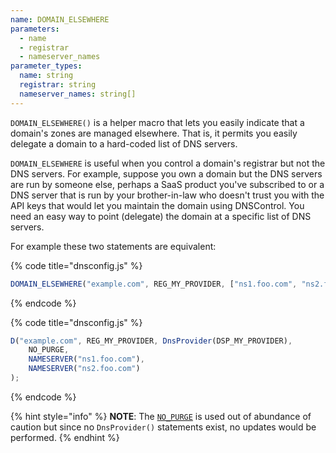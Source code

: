 ```yaml
---
name: DOMAIN_ELSEWHERE
parameters:
  - name
  - registrar
  - nameserver_names
parameter_types:
  name: string
  registrar: string
  nameserver_names: string[]
---
```


`DOMAIN_ELSEWHERE()` is a helper macro that lets you easily indicate that
a domain's zones are managed elsewhere. That is, it permits you easily delegate
a domain to a hard-coded list of DNS servers.

`DOMAIN_ELSEWHERE` is useful when you control a domain's registrar but not the
DNS servers. For example, suppose you own a domain but the DNS servers are run
by someone else, perhaps a SaaS product you've subscribed to or a DNS server
that is run by your brother-in-law who doesn't trust you with the API keys that
would let you maintain the domain using DNSControl. You need an easy way to
point (delegate) the domain at a specific list of DNS servers.

For example these two statements are equivalent:

{% code title="dnsconfig.js" %}
```javascript
DOMAIN_ELSEWHERE("example.com", REG_MY_PROVIDER, ["ns1.foo.com", "ns2.foo.com"]);
```
{% endcode %}

{% code title="dnsconfig.js" %}
```javascript
D("example.com", REG_MY_PROVIDER, DnsProvider(DSP_MY_PROVIDER),
    NO_PURGE,
    NAMESERVER("ns1.foo.com"),
    NAMESERVER("ns2.foo.com")
);
```
{% endcode %}

{% hint style="info" %}
**NOTE**: The [`NO_PURGE`](../domain-modifiers/NO_PURGE.md) is used out of abundance of caution but since no
`DnsProvider()` statements exist, no updates would be performed.
{% endhint %}
